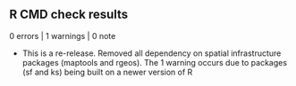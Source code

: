 ## R CMD check results

0 errors | 1 warnings | 0 note

* This is a re-release. Removed all dependency on spatial infrastructure packages (maptools and rgeos). The 1 warning occurs due to packages (sf and ks) being built on a newer version of R
